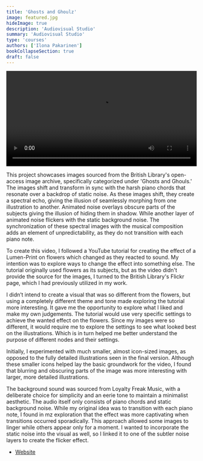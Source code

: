 ```yaml
---
title: 'Ghosts and Ghoulz'
image: featured.jpg
hideImage: true
description: 'Audiovisual Studio'
summary: 'Audiovisual Studio'
type: 'courses'
authors: ['Ilona Pakarinen']
bookCollapseSection: true
draft: false
---
```


<video controls width=100%>
  <source src ="./video/av-studio-ilona.mp4" type="video/mp4">
  Your browser does not support the video tag.
</video>

This project showcases images sourced from the British Library's open-access image archive, specifically categorized under 'Ghosts and Ghouls.' The images shift and transform in sync with the harsh piano chords that resonate over a backdrop of static noise. As these images shift, they create a spectral echo, giving the illusion of seamlessly morphing from one illustration to another. Animated noise overlays obscure parts of the subjects giving the illusion of hiding them in shadow. While another layer of animated noise flickers with the static background noise. The synchronization of these spectral images with the musical composition adds an element of unpredictability, as they do not transition with each piano note.


To create this video, I followed a YouTube tutorial for creating the effect of a Lumen-Print on flowers which changed as they reacted to sound. My intention was to explore ways to change the effect into something else. The tutorial originally used flowers as its subjects, but as the video didn't provide the source for the images, I turned to the British Library's Flickr page, which I had previously utilized in my work.

I didn’t intend to create a visual that was so different from the flowers, but using a completely different theme and tone made exploring the tutorial more interesting. It gave me the opportunity to explore what I liked and make my own judgements. The tutorial would use very specific settings to achieve the wanted effect on the flowers. Since my images were so different, it would require me to explore the settings to see what looked best on the illustrations. Which is in turn helped me better understand the purpose of different nodes and their settings.

Initially, I experimented with much smaller, almost icon-sized images, as opposed to the fully detailed illustrations seen in the final version. Although these smaller icons helped lay the basic groundwork for the video, I found that blurring and obscuring parts of the image was more interesting with larger, more detailed illustrations.

The background sound was sourced from Loyalty Freak Music, with a deliberate choice for simplicity and an eerie tone to maintain a minimalist aesthetic. The audio itself only consists of piano chords and static background noise. While my original idea was to transition with each piano note, I found in mz exploration that the effect was more captivating when transitions occurred sporadically. This approach allowed some images to linger while others appear only for a moment. I wanted to incorporate the static noise into the visual as well, so I linked it to one of the subtler noise layers to create the flicker effect.

- [Website](https://ilonaeriikka.github.io/portfolio/)

